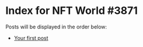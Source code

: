 # Index for NFT World #3871
Posts will be displayed in the order below:

- [Your first post](./001-first.md)

